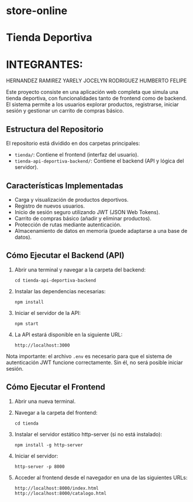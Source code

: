 ﻿# store-online
# Tienda Deportiva

# INTEGRANTES: 
HERNANDEZ RAMIREZ YARELY JOCELYN
RODRIGUEZ HUMBERTO FELIPE

Este proyecto consiste en una aplicación web completa que simula una tienda deportiva, con funcionalidades tanto de frontend como de backend. El sistema permite a los usuarios explorar productos, registrarse, iniciar sesión y gestionar un carrito de compras básico.

## Estructura del Repositorio

El repositorio está dividido en dos carpetas principales:

- `tienda/`: Contiene el frontend (interfaz del usuario).
- `tienda-api-deportiva-backend/`: Contiene el backend (API y lógica del servidor).

## Características Implementadas

- Carga y visualización de productos deportivos.
- Registro de nuevos usuarios.
- Inicio de sesión seguro utilizando JWT (JSON Web Tokens).
- Carrito de compras básico (añadir y eliminar productos).
- Protección de rutas mediante autenticación.
- Almacenamiento de datos en memoria (puede adaptarse a una base de datos).

## Cómo Ejecutar el Backend (API)

1. Abrir una terminal y navegar a la carpeta del backend:

   ```
   cd tienda-api-deportiva-backend
   ```

2. Instalar las dependencias necesarias:

   ```
   npm install
   ```

4. Iniciar el servidor de la API:

   ```
   npm start
   ```

5. La API estará disponible en la siguiente URL:

   ```
   http://localhost:3000
   ```

Nota importante: el archivo `.env` es necesario para que el sistema de autenticación JWT funcione correctamente. Sin él, no será posible iniciar sesión.

## Cómo Ejecutar el Frontend

1. Abrir una nueva terminal.
2. Navegar a la carpeta del frontend:

   ```
   cd tienda
   ```

3. Instalar el servidor estático http-server (si no está instalado):

   ```
   npm install -g http-server
   ```

4. Iniciar el servidor:

   ```
   http-server -p 8000
   ```

5. Acceder al frontend desde el navegador en una de las siguientes URLs:

   ```
   http://localhost:8000/index.html
   http://localhost:8000/catalogo.html
   ```

